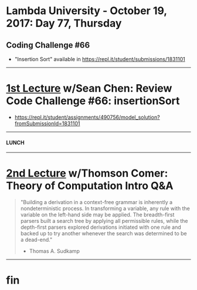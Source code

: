 # Lambda University - October 19, 2017: Day 77, Thursday
## Coding Challenge #66
- "Insertion Sort" available in https://repl.it/student/submissions/1831101
***
# [1st Lecture](https://youtu.be/KeBcSApTefM) w/Sean Chen: Review Code Challenge #66: insertionSort
- https://repl.it/student/assignments/490756/model_solution?fromSubmissionId=1831101

***
#### LUNCH
***
# [2nd Lecture](https://youtu.be/NhLzTF-4epM) w/Thomson Comer: Theory of Computation Intro Q&A
> "Building a derivation in a context-free grammar is inherently a nondeterministic process. In transforming a variable, any rule with the variable on the left-hand side may be applied. The breadth-first parsers built a search tree by applying all permissible rules, while the depth-first parsers explored derivations initiated with one rule and backed up to try another whenever the search was determined to be a dead-end."
> - Thomas A. Sudkamp

***
# fin
